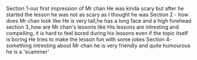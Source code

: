 Section 1-our first impression of Mr chan
He was kinda scary but after he started the lesson he was not as scary as I thought he was
Section 2 - how does Mr chan look like
He is very tall,he has a long face and a high forehead
section 3_how are Mr chan's lessons like
His lessons are intresting and compelling, it is hard to feel bored during his lessons even if the topic itself is boring
He tries to make the lesson fun with some jokes
Section 4- something intresting about Mr chan
he is very friendly and quite humourous
he is a 'scammer'
